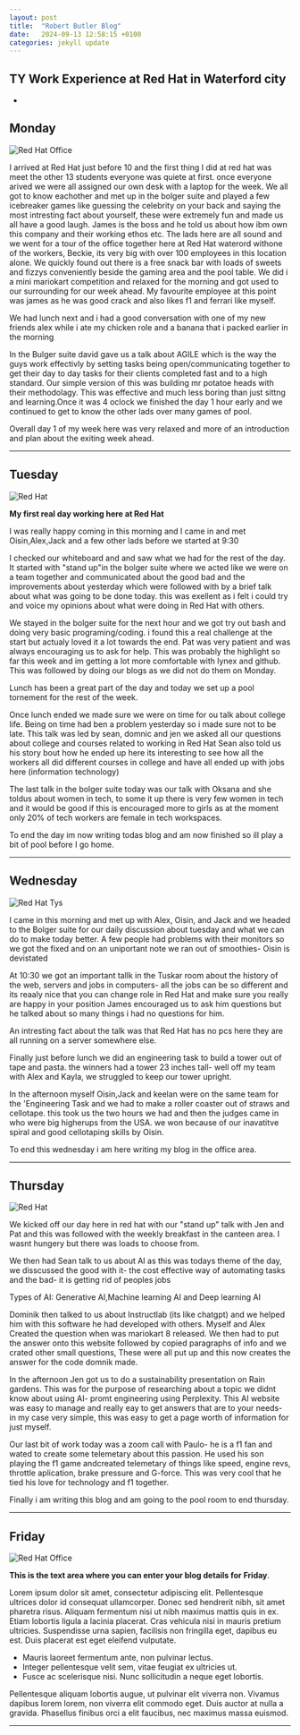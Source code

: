 ```yaml
---
layout: post
title:  "Robert Butler Blog"
date:   2024-09-13 12:58:15 +0100
categories: jekyll update
---
```


## TY Work Experience at Red Hat in Waterford city

* 


## Monday
![Red Hat Office](https://static1.cbrimages.com/wordpress/wp-content/uploads/2017/04/toy-story-mr-potato-head.jpg)

I arrived at Red Hat just before 10 and the first thing I did at red hat was meet the other 13 students everyone was quiete at first. once everyone arived we were all assigned our own desk with a laptop for the week. We all got to know eachother and met up in the bolger suite and played a few icebreaker games like guessing the celebrity on your back and saying the most intresting fact about yourself, these were extremely fun and made us all have a good laugh. James is the boss and he told us about how ibm own this company and their working ethos etc. The lads here are all sound and we went for a tour of the office together here at Red Hat waterord withone of the workers, Beckie, its very big with over 100 employees in this location alone. We quickly found out there is a free snack bar with loads of sweets and fizzys conveniently beside the gaming area and the pool table. We did i a mini mariokart competition and relaxed for the morning and got used to our surrounding for our week ahead. My favourite employee at this point was james as he was good crack and also likes f1 and ferrari like myself.

We had lunch next and i had a good conversation with one of my new friends alex while i ate my chicken role and a banana that i packed earlier in the morning

In the Bulger suite david gave us a talk about AGILE which is the way the guys work effectivly by setting tasks being open/communicating together to get their day to day tasks for their clients completed fast and to a high standard. Our simple version of this was building mr potatoe heads with their methodolagy. This was effective and much less boring than just sittng and learning.Once it was 4 oclock we finished the day 1 hour early and we continued to get to know the other lads over many games of pool.

Overall day 1 of my week here was very relaxed and more of an introduction and plan about the exiting week ahead. 



---
## Tuesday
![Red Hat](https://plus.unsplash.com/premium_photo-1661331617718-e99db3b0e64f?fm=jpg&q=60&w=3000&ixlib=rb-4.0.3&ixid=M3wxMjA3fDB8MHxzZWFyY2h8MXx8bGFwdG9wJTIwY29kZXxlbnwwfHwwfHx8MA%3D%3D)

**My first real day working here at Red Hat**

I was really happy coming in this morning and I came in and met Oisin,Alex,Jack and a few other lads before we started at 9:30 

I checked our whiteboard and and saw what we had for the rest of the day. It started with "stand up"in the bolger suite where we acted like we were on a team together and communicated about the good bad and the improvements about yesterday which were followed with by a brief talk about what was going to be done today. this was exellent as i felt i could try and voice my opinions about what were doing in Red Hat with others.

We stayed in the bolger suite for the next hour and we got try out bash and doing very basic programing/coding. i found this a real challenge at the start but actualy loved it a lot towards the end. Pat was very patient and was always encouraging us to ask for help. This was probably the highlight so far this week and im getting a lot more comfortable with lynex and github. This was followed by doing our blogs as we did not do them on Monday.

Lunch has been a great part of the day and today we set up a pool tornement for the rest of the week.

Once lunch ended we made sure we were on time for ou talk about college life. Being on time had ben a problem yesterday so i made sure not to be late. This talk was led by sean, domnic and jen we asked all our questions about college and courses related to working in Red Hat Sean also told us his story bout how he ended up here its interesting to see how all the workers all did different courses in college and have all ended up with jobs here (information technology)

The last talk in the bolger suite today was our talk with Oksana and she toldus about women in tech, to some it up there is very few women in tech and it would be good if this is encouraged more to girls as at the moment only 20% of tech workers are female in tech workspaces.

To end the day im now writing todas blog and am now finished so ill play a bit of pool before I go home.


---
## Wednesday
![Red Hat Tys](https://d12oja0ew7x0i8.cloudfront.net/images/Article_Images/ImageForArticle_11958(1).jpg)

I came in this morning and met up with Alex, Oisin, and Jack and we headed to the Bolger suite for our daily discussion about tuesday and what we can do to make today better. A few people had problems with their monitors so we got the fixed and on an uniportant note we ran out of smoothies- Oisin is devistated

At 10:30 we got an important tallk in the Tuskar room about the history of the web, servers and jobs in computers- all the jobs can be so different and its reaaly nice that you can change role in Red Hat and make sure you really are happy in your position James encouraged us to ask him questions but he talked about so many things i had no questions for him.

An intresting fact about the talk was that Red Hat has no pcs here they are all running on a server somewhere else.

Finally just before lunch we did an engineering task to build a tower out of tape and pasta. the winners had a tower 23 inches tall- well off my team with Alex and Kayla, we struggled to keep our tower upright.

In the afternoon myself Oisin,Jack and keelan were on the same team for the 'Engineering Task and we had to make a roller coaster out of straws and cellotape. this took us the two hours we had and then the judges came in who were big higherups from the USA. we won because of our inavatitve spiral and good cellotaping skills by Oisin. 

To end this wednesday i am here writing my blog in the office area.


---
## Thursday
![Red Hat](https://www.postconsumerbrands.com/wp-content/uploads/2024/02/Buy-Now-Page-Header-Image-2048x1365.webp)

We kicked off our day here in red hat with our "stand up" talk with Jen and Pat  and this was followed with the weekly breakfast in the canteen area. I wasnt hungery but there was loads to choose from.

We then had Sean talk to us about AI as this was todays theme of the day, we disscussed the good with it- the cost effective way of automating tasks and the bad- it is getting rid of peoples jobs

Types of AI: Generative AI,Machine learning AI and Deep learning AI

Dominik then talked to us about Instructlab (its like chatgpt) and we helped him with this software he had developed with others. Myself and Alex Created the question when was mariokart 8 released. We then had to put the answer onto this website followed by copied paragraphs of info and we crated other small questions, These were all put up and this now creates the answer for the code domnik made.

In the afternoon Jen got us to do a sustainability presentation on Rain gardens. This was for the purpose of researching about a topic we didnt know about using AI- promt engineering using Perplexity. This AI website was easy to manage and really eay to get answers that are to your needs- in my case very simple, this was easy to get a page worth of information for just myself.

Our last bit of work today was a zoom call with Paulo- he is a f1 fan and wated to create some telemetary about this passion. He used his son playing the f1 game andcreated telemetary of things like speed, engine revs, throttle aplication, brake pressure and G-force. This was very cool that he tied his love for technology and f1 together.

Finally i am writing this blog and am going to the pool room to end thursday.


---
## Friday
![Red Hat Office](https://nwscdn.com/media/wysiwyg/3kf/Pool-Table.jpg)

**This is the text area where you can enter your blog details for Friday**.

Lorem ipsum dolor sit amet, consectetur adipiscing elit. Pellentesque ultrices dolor id consequat ullamcorper. Donec sed hendrerit nibh, sit amet pharetra risus. Aliquam fermentum nisi ut nibh maximus mattis quis in ex. Etiam lobortis ligula a lacinia placerat. Cras vehicula nisi in mauris pretium ultricies. Suspendisse urna sapien, facilisis non fringilla eget, dapibus eu est. Duis placerat est eget eleifend vulputate. 

* Mauris laoreet fermentum ante, non pulvinar lectus. 
* Integer pellentesque velit sem, vitae feugiat ex ultricies ut. 
* Fusce ac scelerisque nisi. Nunc sollicitudin a neque eget lobortis. 

Pellentesque aliquam lobortis augue, ut pulvinar elit viverra non. Vivamus dapibus lorem lorem, non viverra elit commodo eget. Duis auctor at nulla a gravida. Phasellus finibus orci a elit faucibus, nec maximus massa euismod.

---

